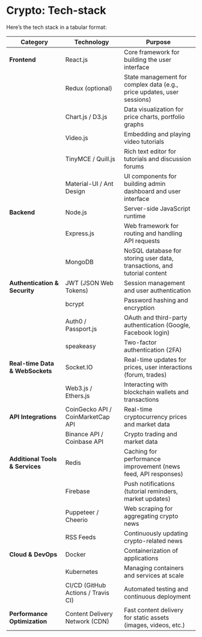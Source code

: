 # Crypto: Tech-stack

Here’s the tech stack in a tabular format:

| **Category**               | **Technology**                                      | **Purpose**                                                              |
|----------------------------|----------------------------------------------------|--------------------------------------------------------------------------|
| **Frontend**                | React.js                                           | Core framework for building the user interface                           |
|                            | Redux (optional)                                  | State management for complex data (e.g., price updates, user sessions)    |
|                            | Chart.js / D3.js                                   | Data visualization for price charts, portfolio graphs                    |
|                            | Video.js                                           | Embedding and playing video tutorials                                    |
|                            | TinyMCE / Quill.js                                 | Rich text editor for tutorials and discussion forums                     |
|                            | Material-UI / Ant Design                           | UI components for building admin dashboard and user interface             |
| **Backend**                 | Node.js                                            | Server-side JavaScript runtime                                           |
|                            | Express.js                                         | Web framework for routing and handling API requests                      |
|                            | MongoDB                                            | NoSQL database for storing user data, transactions, and tutorial content  |
| **Authentication & Security** | JWT (JSON Web Tokens)                             | Session management and user authentication                               |
|                            | bcrypt                                             | Password hashing and encryption                                          |
|                            | Auth0 / Passport.js                                | OAuth and third-party authentication (Google, Facebook login)            |
|                            | speakeasy                                          | Two-factor authentication (2FA)                                          |
| **Real-time Data & WebSockets** | Socket.IO                                       | Real-time updates for prices, user interactions (forum, trades)           |
|                            | Web3.js / Ethers.js                                | Interacting with blockchain wallets and transactions                     |
| **API Integrations**        | CoinGecko API / CoinMarketCap API                  | Real-time cryptocurrency prices and market data                          |
|                            | Binance API / Coinbase API                         | Crypto trading and market data                                           |
| **Additional Tools & Services** | Redis                                          | Caching for performance improvement (news feed, API responses)            |
|                            | Firebase                                           | Push notifications (tutorial reminders, market updates)                  |
|                            | Puppeteer / Cheerio                                | Web scraping for aggregating crypto news                                 |
|                            | RSS Feeds                                          | Continuously updating crypto-related news                                |
| **Cloud & DevOps**          | Docker                                             | Containerization of applications                                         |
|                            | Kubernetes                                         | Managing containers and services at scale                                |
|                            | CI/CD (GitHub Actions / Travis CI)                 | Automated testing and continuous deployment                              |
| **Performance Optimization** | Content Delivery Network (CDN)                    | Fast content delivery for static assets (images, videos, etc.)            |
